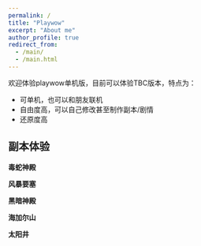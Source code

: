 ```yaml
---
permalink: /
title: "Playwow"
excerpt: "About me"
author_profile: true
redirect_from: 
  - /main/
  - /main.html
---
```


欢迎体验playwow单机版，目前可以体验TBC版本，特点为：
* 可单机，也可以和朋友联机
* 自由度高，可以自己修改甚至制作副本/剧情
* 还原度高

## 副本体验
**毒蛇神殿**


**风暴要塞**


**黑暗神殿**


**海加尔山**


**太阳井**



